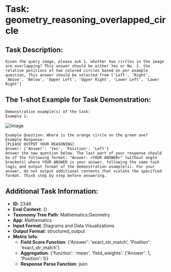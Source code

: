 # Task: geometry_reasoning_overlapped_circle

## Task Description:

```
Given the query image, please ask 1. whether two circles in the image are overlapping? This answer should be either Yes or No. 2. the relative positions of two colored circles based on per example question, This answer should be selected from ['Left', 'Right', 'Above', 'Below', 'Upper Left', 'Upper Right', 'Lower Left', 'Lower Right']
```

## The 1-shot Example for Task Demonstration:

```
Demonstration example(s) of the task:
Example 1:
```

![Image](image1.png)

```
Example Question: Where is the orange circle on the green one?
Example Response:
[PLEASE OUTPUT YOUR REASONING]
Answer: {'Answer': 'Yes', 'Position': 'Left'}
Answer the new question below. The last part of your response should be of the following format: "Answer: <YOUR ANSWER>" (without angle brackets) where YOUR ANSWER is your answer, following the same task logic and output format of the demonstration example(s). For your answer, do not output additional contents that violate the specified format. Think step by step before answering.
```

## Additional Task Information:

- **ID**: 2346
- **Eval Context**: {}
- **Taxonomy Tree Path**: Mathematics;Geometry
- **App**: Mathematics
- **Input Format**: Diagrams and Data Visualizations
- **Output Format**: structured_output
- **Metric Info**:
  - **Field Score Function**: {'Answer': 'exact_str_match', 'Position': 'exact_str_match'}
  - **Aggregation**: {'function': 'mean', 'field_weights': {'Answer': 1, 'Position': 1}}
  - **Response Parse Function**: json
